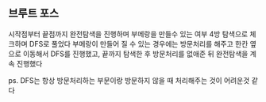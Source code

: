 ## 브루트 포스

시작점부터 끝점까지 완전탐색을 진행하며 부메랑을 만들수 있는 여부 4방 탐색으로 체크하며 DFS로 풀었다
부메랑이 만들어 질 수 있는 경우에는 방문처리를 해주고 한칸 옆으로 이동해서 DFS를 진행했고, 끝까지 탐색한 후 방문처리를 없애준 뒤 완전탐색을 계속 진행했다

ps. DFS는 항상 방문처리하는 부문이랑 방문하지 않을 때 처리해주는 것이 어려운것 같다
